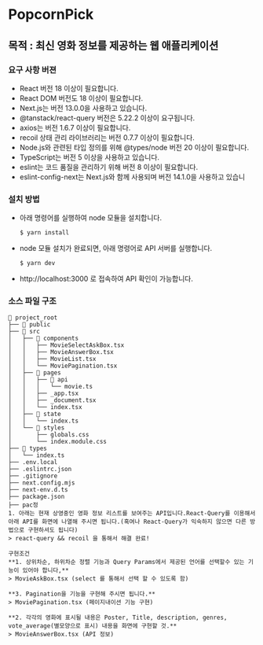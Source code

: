 # PopcornPick

## 목적 : 최신 영화 정보를 제공하는 웹 애플리케이션

### 요구 사항 버젼
- React 버전 18 이상이 필요합니다.
- React DOM 버전도 18 이상이 필요합니다.
- Next.js는 버전 13.0.0을 사용하고 있습니다.
- @tanstack/react-query 버전은 5.22.2 이상이 요구됩니다.
- axios는 버전 1.6.7 이상이 필요합니다.
- recoil 상태 관리 라이브러리는 버전 0.7.7 이상이 필요합니다.
- Node.js와 관련된 타입 정의를 위해 @types/node 버전 20 이상이 필요합니다.
- TypeScript는 버전 5 이상을 사용하고 있습니다.
- eslint는 코드 품질을 관리하기 위해 버전 8 이상이 필요합니다.
- eslint-config-next는 Next.js와 함께 사용되며 버전 14.1.0을 사용하고 있습니

### 설치 방법
- 아래 명령어를 실행하여 node 모듈을 설치합니다.
  ```
  $ yarn install
  ```
- node 모듈 설치가 완료되면, 아래 명령어로 API 서버를 실행합니다.
  ```
  $ yarn dev
  ```
- http://localhost:3000 로 접속하여 API 확인이 가능합니다.
 
### 소스 파일 구조
```text
📁 project_root
├── 📁 public
├── 📁 src
│   ├── 📁 components
│   │   ├── MovieSelectAskBox.tsx
│   │   ├── MovieAnswerBox.tsx
│   │   ├── MovieList.tsx
│   │   └── MoviePagination.tsx
│   ├── 📁 pages
│   │   ├── 📁 api
│   │   │   └── movie.ts
│   │   ├── _app.tsx
│   │   ├── _document.tsx
│   │   └── index.tsx
│   ├── 📁 state
│   │   └── index.ts
│   └── 📁 styles
│       ├── globals.css
│       └── index.module.css
├── 📁 types
│   └── index.ts
├── .env.local
├── .eslintrc.json
├── .gitignore
├── next.config.mjs
├── next-env.d.ts
├── package.json
├── pac정
1. 아래는 현재 상영중인 영화 정보 리스트를 보여주는 API입니다.React-Query를 이용해서 아래 API를 화면에 나열해 주시면 됩니다.(혹여나 React-Query가 익숙하지 않으면 다른 방법으로 구현하셔도 됩니다)
> react-query && recoil 을 통해서 해결 완료!

구현조건
**1. 상위차순, 하위차순 정렬 기능과 Query Params에서 제공된 언어를 선택할수 있는 기능이 있어야 합니다,**
> MovieAskBox.tsx (select 를 통해서 선택 할 수 있도록 함)

**3. Pagination을 기능을 구현해 주시면 됩니다.** 
> MoviePagination.tsx (페이지내이션 기능 구현)
 
**2. 각각의 영화에 표시될 내용은 Poster, Title, description, genres, vote_average(별모양으로 표시) 내용을 화면에 구현할 것.**
> MovieAnswerBox.tsx (API 정보)
